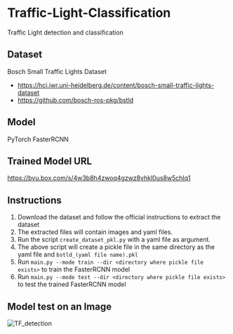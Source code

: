 # Traffic-Light-Classification
Traffic Light detection and classification

## Dataset
Bosch Small Traffic Lights Dataset
* https://hci.iwr.uni-heidelberg.de/content/bosch-small-traffic-lights-dataset
* https://github.com/bosch-ros-pkg/bstld


## Model
PyTorch FasterRCNN

## Trained Model URL
https://byu.box.com/s/4w3b8h4zwoq4gzwz8vhkl0us8w5chlq1


## Instructions
1. Download the dataset and follow the official instructions to extract the dataset
2. The extracted files will contain images and yaml files. 
3. Run the script `create_dataset_pkl.py` with a yaml file as argument.
4. The above script will create a pickle file in the same directory as the yaml file and `bstld_(yaml file name).pkl`
5. Run `main.py --mode train --dir <directory where pickle file exists>` to train the FasterRCNN model
6. Run `main.py --mode test --dir <directory where pickle file exists>` to test the trained FasterRCNN model

## Model test on an Image
![TF_detection](https://user-images.githubusercontent.com/1760420/101208526-5235da80-3640-11eb-89e5-0e67f5c28c03.png)

